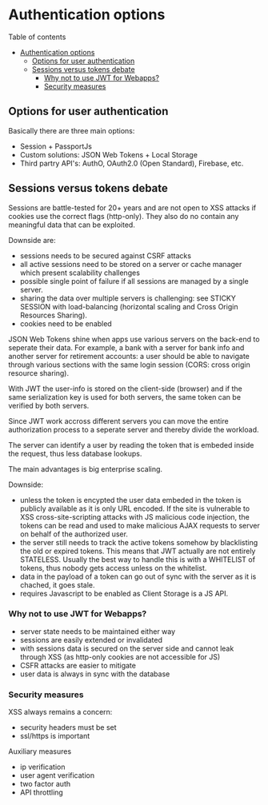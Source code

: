 # Authentication options
Table of contents
- [Authentication options](#authentication-options)
  - [Options for user authentication](#options-for-user-authentication)
  - [Sessions versus tokens debate](#sessions-versus-tokens-debate)
    - [Why not to use JWT for Webapps?](#why-not-to-use-jwt-for-webapps)
    - [Security measures](#security-measures)

## Options for user authentication
Basically there are three main options:
- Session + PassportJs
- Custom solutions: JSON Web Tokens + Local Storage
- Third partry API's: AuthO, OAuth2.0 (Open Standard), Firebase, etc. 

## Sessions versus tokens debate
Sessions are battle-tested for 20+ years and are not open to XSS attacks if cookies use the correct flags (http-only). They also do no contain any meaningful data that can be exploited.

Downside are:
- sessions needs to be secured against CSRF attacks
- all active sessions need to be stored on a server or cache manager which present scalability challenges
- possible single point of failure if all sessions are managed by a single server.
- sharing the data over multiple servers is challenging: see STICKY SESSION with load-balancing (horizontal scaling and Cross Origin Resources Sharing).
- cookies need to be enabled

JSON Web Tokens shine when apps use various servers on the back-end to seperate their data. For example, a bank with a server for bank info and another server for retirement accounts: a user should be able to navigate through various sections with the same login session (CORS: cross origin resource sharing).

With JWT the user-info is stored on the client-side (browser) and if the same serialization key is used for both servers, the same token can be verified by both servers. 

Since JWT work accross different servers you can move the entire authorization process to a seperate server and thereby divide the workload. 

The server can identify a user by reading the token that is embeded inside the request, thus less database lookups.

The main advantages is big enterprise scaling.

Downside:
- unless the token is encypted the user data embeded in the token is publicly available as it is only URL encoded. If the site is vulnerable to XSS cross-site-scripting attacks with JS malicious code injection, the tokens can be read and used to make malicious AJAX requests to server on behalf of the authorized user.
- the server still needs to track the active tokens somehow by blacklisting the old or expired tokens. This means that JWT actually are not entirely STATELESS. Usually the best way to handle this is with a WHITELIST of tokens, thus nobody gets access unless on the whitelist.
- data in the payload of a token can go out of sync with the server as it is chached, it goes stale.
- requires Javascript to be enabled as Client Storage is a JS API.

### Why not to use JWT for Webapps?
- server state needs to be maintained either way
- sessions are easily extended or invalidated
- with sessions data is secured on the server side and cannot leak through XSS (as http-only cookies are not accessible for JS)
- CSFR attacks are easier to mitigate
- user data is always in sync with the database

### Security measures
XSS always remains a concern:
- security headers must be set
- ssl/https is important

Auxiliary measures
- ip verification
- user agent verification
- two factor auth
- API throttling